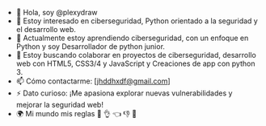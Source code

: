 - 👋 Hola, soy @plexydraw
- 👀 Estoy interesado en ciberseguridad, Python orientado a la seguridad y el desarrollo web.
- 🌱 Actualmente estoy aprendiendo ciberseguridad, con un enfoque en Python y soy Desarrollador de python junior.
- 💞️ Estoy buscando colaborar en proyectos de ciberseguridad, desarrollo web con HTML5, CSS3/4 y JavaScript y Creaciones de app con python 3.
- 📫 Cómo contactarme: [jhddhxdf@gmail.com]
- ⚡ Dato curioso: ¡Me apasiona explorar nuevas vulnerabilidades y mejorar la seguridad web!
- 🌍 Mi mundo mis reglas 👹  👌 👈 👎 🖖

